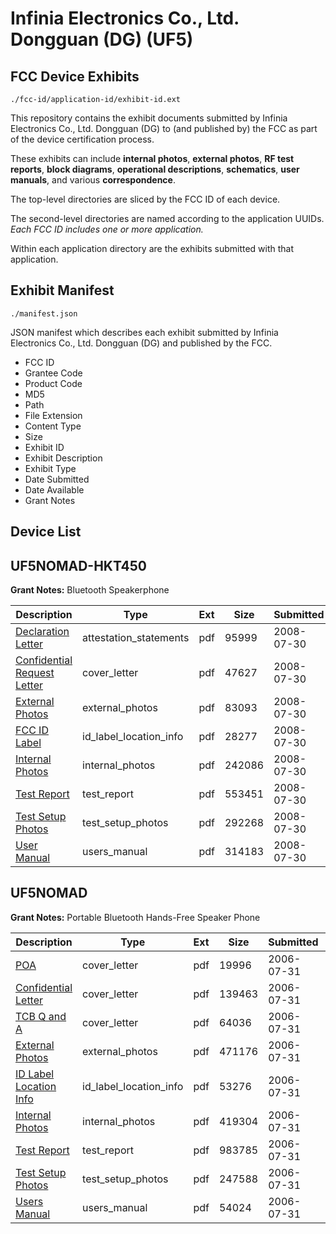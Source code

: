 # Infinia Electronics Co., Ltd. Dongguan (DG) (UF5)
## FCC Device Exhibits

```
./fcc-id/application-id/exhibit-id.ext
```

This repository contains the exhibit documents submitted by Infinia Electronics Co., Ltd. Dongguan (DG) to (and published by) the FCC as part of the device certification process.

These exhibits can include **internal photos**, **external photos**, **RF test reports**, **block diagrams**, **operational descriptions**, **schematics**, **user manuals**, and various **correspondence**.

The top-level directories are sliced by the FCC ID of each device.

The second-level directories are named according to the application UUIDs. *Each FCC ID includes one or more application.*

Within each application directory are the exhibits submitted with that application. 

## Exhibit Manifest

```
./manifest.json
```

JSON manifest which describes each exhibit submitted by Infinia Electronics Co., Ltd. Dongguan (DG) and published by the FCC.

- FCC ID
- Grantee Code
- Product Code
- MD5
- Path
- File Extension
- Content Type
- Size
- Exhibit ID
- Exhibit Description
- Exhibit Type
- Date Submitted
- Date Available
- Grant Notes

## Device List
## UF5NOMAD-HKT450
**Grant Notes:** Bluetooth Speakerphone

| Description | Type | Ext | Size | Submitted | Available |
| ----------- | ---- | --- | ---- | --------- | --------- |
| [Declaration Letter](UF5NOMAD-HKT450/f186b9106450bb1a01eaf16529ef1038/977933.pdf) | attestation_statements | pdf | 95999 | 2008-07-30 | 2008-07-30 |
| [Confidential Request Letter](UF5NOMAD-HKT450/f186b9106450bb1a01eaf16529ef1038/977931.pdf) | cover_letter | pdf | 47627 | 2008-07-30 | 2008-07-30 |
| [External Photos](UF5NOMAD-HKT450/f186b9106450bb1a01eaf16529ef1038/977930.pdf) | external_photos | pdf | 83093 | 2008-07-30 | 2008-07-30 |
| [FCC ID Label](UF5NOMAD-HKT450/f186b9106450bb1a01eaf16529ef1038/977929.pdf) | id_label_location_info | pdf | 28277 | 2008-07-30 | 2008-07-30 |
| [Internal Photos](UF5NOMAD-HKT450/f186b9106450bb1a01eaf16529ef1038/977928.pdf) | internal_photos | pdf | 242086 | 2008-07-30 | 2008-07-30 |
| [Test Report](UF5NOMAD-HKT450/f186b9106450bb1a01eaf16529ef1038/977925.pdf) | test_report | pdf | 553451 | 2008-07-30 | 2008-07-30 |
| [Test Setup Photos](UF5NOMAD-HKT450/f186b9106450bb1a01eaf16529ef1038/977924.pdf) | test_setup_photos | pdf | 292268 | 2008-07-30 | 2008-07-30 |
| [User Manual](UF5NOMAD-HKT450/f186b9106450bb1a01eaf16529ef1038/977923.pdf) | users_manual | pdf | 314183 | 2008-07-30 | 2008-07-30 |
## UF5NOMAD
**Grant Notes:** Portable Bluetooth Hands-Free Speaker Phone

| Description | Type | Ext | Size | Submitted | Available |
| ----------- | ---- | --- | ---- | --------- | --------- |
| [POA](UF5NOMAD/35226e6e7f5a090e6b695e986aa5831a/688155.pdf) | cover_letter | pdf | 19996 | 2006-07-31 | 2006-07-31 |
| [Confidential Letter](UF5NOMAD/35226e6e7f5a090e6b695e986aa5831a/688156.pdf) | cover_letter | pdf | 139463 | 2006-07-31 | 2006-07-31 |
| [TCB Q and A](UF5NOMAD/35226e6e7f5a090e6b695e986aa5831a/688157.pdf) | cover_letter | pdf | 64036 | 2006-07-31 | 2006-07-31 |
| [External Photos](UF5NOMAD/35226e6e7f5a090e6b695e986aa5831a/688147.pdf) | external_photos | pdf | 471176 | 2006-07-31 | 2006-07-31 |
| [ID Label Location Info](UF5NOMAD/35226e6e7f5a090e6b695e986aa5831a/688148.pdf) | id_label_location_info | pdf | 53276 | 2006-07-31 | 2006-07-31 |
| [Internal Photos](UF5NOMAD/35226e6e7f5a090e6b695e986aa5831a/688149.pdf) | internal_photos | pdf | 419304 | 2006-07-31 | 2006-07-31 |
| [Test Report](UF5NOMAD/35226e6e7f5a090e6b695e986aa5831a/688152.pdf) | test_report | pdf | 983785 | 2006-07-31 | 2006-07-31 |
| [Test Setup Photos](UF5NOMAD/35226e6e7f5a090e6b695e986aa5831a/688153.pdf) | test_setup_photos | pdf | 247588 | 2006-07-31 | 2006-07-31 |
| [Users Manual](UF5NOMAD/35226e6e7f5a090e6b695e986aa5831a/688154.pdf) | users_manual | pdf | 54024 | 2006-07-31 | 2006-07-31 |
